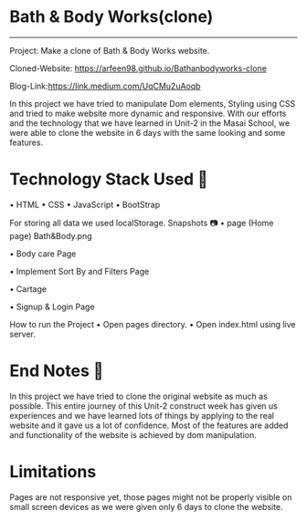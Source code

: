 # Bath & Body Works(clone)
________________________________________
Project: Make a clone of Bath & Body Works website.

Cloned-Website: https://arfeen98.github.io/Bathanbodyworks-clone

Blog-Link:https://link.medium.com/UqCMu2uAoqb

In this project we have tried to manipulate Dom elements, Styling using CSS and tried to make website more dynamic and responsive. With our efforts and the technology that we have learned in Unit-2 in the Masai School, we were able to clone the website in 6 days with the same looking and some features.

# Technology Stack Used 🌟
•	HTML
•	CSS
•	JavaScript
•	BootStrap
   
For storing all data we used localStorage.
Snapshots 📷
•	 page (Home page)
 Bath&Body.png




•	Body care Page
  
•	Implement Sort By and Filters  Page
  






•	Cartage
  
•	Signup & Login Page

 


How to run the Project
•	Open pages directory.
•	Open index.html using live server.

# End Notes 📑
In this project we have tried to  clone  the original website as much as possible. This entire journey of this Unit-2 construct week has given us 
experiences and we have learned lots of things by applying to the real website and it gave us a lot of confidence. Most of the features are added and functionality of the website is achieved by dom manipulation.

# Limitations
Pages are not responsive yet, those pages might not be properly visible on small screen devices as we were given only 6 days to clone the website.



